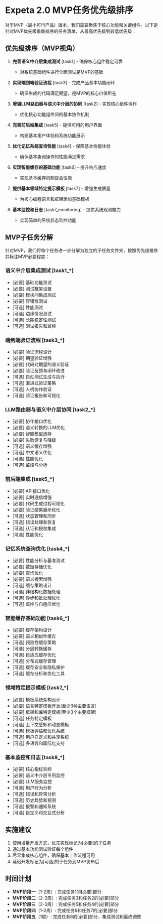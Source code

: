 # Expeta 2.0 MVP任务优先级排序

对于MVP（最小可行产品）版本，我们需要聚焦于核心功能和关键组件。以下是针对MVP优先级重新排序的任务清单，从最高优先级到较低优先级：

## 优先级排序（MVP视角）

1. **完善语义中介层集成测试** [task1] - 确保核心组件稳定可靠
   - 对系统基础组件进行全面测试是MVP的基础

2. **实现端到端验证流程** [task3] - 完成产品基本功能闭环
   - 确保生成的代码满足期望，是MVP的核心价值所在

3. **增强LLM路由器与语义中介层的协同** [task2] - 实现核心组件协作
   - 优化核心功能组件间的基本协作机制

4. **完善前后端集成** [task5] - 提供可用的用户界面
   - 构建基本用户体验和系统功能展示

5. **优化记忆系统查询性能** [task4] - 保障基本性能体验
   - 确保基本查询操作的性能满足需求

6. **实现智能缓存的基础功能** [task6] - 提升响应速度
   - 实现基本缓存机制提高性能

7. **提供基本领域特定提示模板** [task7] - 增强生成质量
   - 为核心编程语言和框架添加基础模板

8. **基本监控和日志** [task7_monitoring] - 提供系统观测能力
   - 实现简单的系统状态监控功能

## MVP子任务分解

针对MVP，我们将每个任务进一步分解为独立的子任务文件夹，按照优先级排序并标注MVP必要程度：

### 语义中介层集成测试 [task1_*]
- [必要] 基础功能测试
- [必要] 测试框架设置
- [必要] 模块间集成测试
- [必要] 容错性测试
- [可选] 性能测试
- [可选] 边缘情况测试
- [可选] 长期稳定性测试 
- [可选] 测试报告和监控

### 端到端验证流程 [task3_*]
- [必要] 验证流程设计
- [必要] 期望验证增强
- [必要] 代码对期望的语义验证
- [必要] 验证反馈与闭环改进
- [可选] 自动测试生成与执行
- [可选] 渐进式验证策略
- [可选] 人机协作验证
- [可选] 验证报告和可视化

### LLM路由器与语义中介层协同 [task2_*]
- [必要] 协作接口优化
- [必要] 语义转换的LLM优化
- [必要] 智能模型选择
- [必要] 失败恢复与降级
- [可选] 语义缓存增强
- [可选] 中文语义优化
- [可选] 性能优化
- [可选] 监控与分析

### 前后端集成 [task5_*]
- [必要] API接口优化
- [必要] 实时通信增强
- [必要] 代码生成过程可视化
- [必要] 验证结果展示优化
- [可选] 状态管理和同步
- [可选] 错误处理和恢复
- [可选] 认证和授权集成
- [可选] 性能优化

### 记忆系统查询优化 [task4_*]
- [必要] 性能分析与基准测试
- [必要] 数据存储优化
- [必要] 查询优化
- [必要] 语义搜索增强
- [可选] 缓存策略设计
- [可选] 非结构化数据处理
- [可选] 异步和批处理优化
- [可选] 监控与自适应优化

### 智能缓存基础功能 [task6_*]
- [必要] 缓存架构设计
- [必要] 语义相似性缓存
- [可选] 预测性缓存策略
- [可选] 分层转换缓存
- [可选] 自适应缓存优化
- [可选] 分布式缓存管理
- [可选] 缓存安全和隐私保护
- [可选] 缓存分析和优化工具

### 领域特定提示模板 [task7_*]
- [必要] 模板系统架构设计
- [必要] 语言特定模板开发(至少3种主要语言)
- [必要] 框架和库特定模板(至少3个主要框架)
- [可选] 任务特定模板
- [可选] 上下文感知和动态模板
- [可选] 模板评估和优化系统
- [可选] 用户自定义和共享系统
- [可选] 多语言和国际化支持

### 基本监控和日志 [task8_*]
- [必要] 核心指标监控
- [必要] 语义中介层专用监控
- [必要] LLM服务监控
- [可选] 用户行为分析
- [可选] 错误和异常分析
- [可选] 历史趋势和预测
- [可选] 报警和通知系统
- [可选] 自定义和交互式分析

## 实施建议

1. 使用增量开发方式，优先实现标记为[必要]的子任务
2. 通过基本功能测试验证每个组件
3. 尽早集成核心组件，确保基本工作流程可用
4. 延迟开发标记为[可选]的子任务到MVP发布后

## 时间计划

- **MVP阶段一**（1-2周）: 完成任务1的[必要]部分
- **MVP阶段二**（2-3周）: 完成任务3和任务2的[必要]部分
- **MVP阶段三**（2-3周）: 完成任务5和任务4的[必要]部分
- **MVP阶段四**（1-2周）: 完成任务6和任务7的[必要]部分
- **MVP阶段五**（1周）: 完成任务8的[必要]部分，集成测试和最终调整 